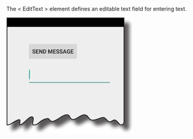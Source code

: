 The < EditText > element defines an editable text field for entering text.

![](.guides/img/5message.png)